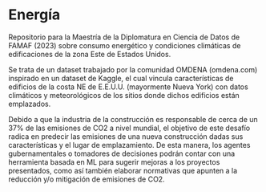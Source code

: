# Energía
Repositorio para la Maestría de la Diplomatura en Ciencia de Datos de FAMAF (2023) sobre consumo energético y condiciones climáticas de edificaciones de la zona Este de Estados Unidos.

Se trata de un dataset trabajado por la comunidad OMDENA (omdena.com) inspirado en un dataset de Kaggle, el cual vincula características de edificios de la costa NE de E.E.U.U. (mayormente Nueva York) con datos climáticos y meteorológicos de los sitios donde dichos edificios están emplazados. 

Debido a que la industria de la construcción es responsable de cerca de un 37% de las emisiones de CO2 a nivel mundial, el objetivo de este desafío radica en predecir las emisiones de una nueva construcción dadas sus características y el lugar de emplazamiento. De esta manera, los agentes gubernamentales o tomadores de decisiones podrán contar con una herramienta basada en ML para sugerir mejoras a los proyectos presentados, como así también elaborar normativas que apunten a la reducción y/o mitigación de emisiones de CO2.
